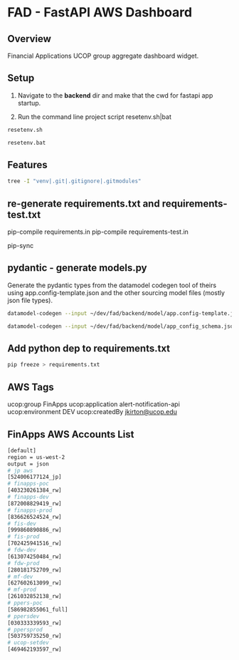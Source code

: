 # FAD - FastAPI AWS Dashboard

## Overview

Financial Applications UCOP group aggregate dashboard widget.

## Setup

1. Navigate to the **backend** dir and make that the cwd for fastapi app startup.

2. Run the command line project script resetenv.sh|bat

```sh
resetenv.sh
```

```bat
resetenv.bat
```

## Features

```sh
tree -I "venv|.git|.gitignore|.gitmodules"
```

## re-generate requirements.txt and requirements-test.txt

pip-compile requirements.in
pip-compile requirements-test.in

pip-sync

## pydantic - generate models.py

Generate the pydantic types from the datamodel codegen tool of theirs using app.config-template.json and the other sourcing model files (mostly json file types).

```sh
datamodel-codegen --input ~/dev/fad/backend/model/app.config-template.json --input-file-type json --output ~/dev/fad/backend/app/models.py

datamodel-codegen --input ~/dev/fad/backend/model/app_config_schema.json --input-file-type jsonschema --output ~/dev/fad/backend/app/models.py

```

## Add python dep to requirements.txt

```sh
pip freeze > requirements.txt
```

## AWS Tags

ucop:group FinApps
ucop:application alert-notification-api
ucop:environment DEV
ucop:createdBy jkirton@ucop.edu

## FinApps AWS Accounts List

```sh
[default]
region = us-west-2
output = json
# jp aws
[524006177124_jp]
# finapps-poc
[403230261384_rw]
# finapps-dev
[872008829419_rw]
# finapps-prod
[836626524524_rw]
# fis-dev
[999860890886_rw]
# fis-prod
[702425941516_rw]
# fdw-dev
[613074250484_rw]
# fdw-prod
[280181752709_rw]
# mf-dev
[627602613099_rw]
# mf-prod
[261032852138_rw]
# ppers-poc
[586982855061_full]
# ppersdev
[030333339593_rw]
# ppersprod
[503759735250_rw]
# ucop-setdev
[469462193597_rw]
```
